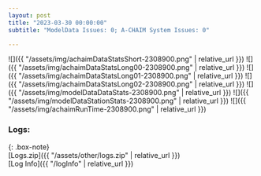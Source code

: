 ```yaml
---
layout: post
title: "2023-03-30 00:00:00"
subtitle: "ModelData Issues: 0; A-CHAIM System Issues: 0"

---
```


![]({{ "/assets/img/achaimDataStatsShort-2308900.png" | relative_url }})
![]({{ "/assets/img/achaimDataStatsLong00-2308900.png" | relative_url }})
![]({{ "/assets/img/achaimDataStatsLong01-2308900.png" | relative_url }})
![]({{ "/assets/img/achaimDataStatsLong02-2308900.png" | relative_url }})
![]({{ "/assets/img/modelDataDataStats-2308900.png" | relative_url }})
![]({{ "/assets/img/modelDataStationStats-2308900.png" | relative_url }})
![]({{ "/assets/img/achaimRunTime-2308900.png" | relative_url }})





### Logs:  
  
{: .box-note}  
[Logs.zip]({{ "/assets/other/logs.zip" | relative_url }})  
[Log Info]({{ "/logInfo" | relative_url }})  
